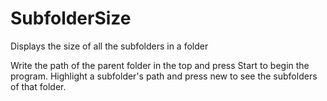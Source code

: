 # SubfolderSize
Displays the size of all the subfolders in a folder

Write the path of the parent folder in the top and press Start to begin the program.
Highlight a subfolder's path and press new to see the subfolders of that folder.
